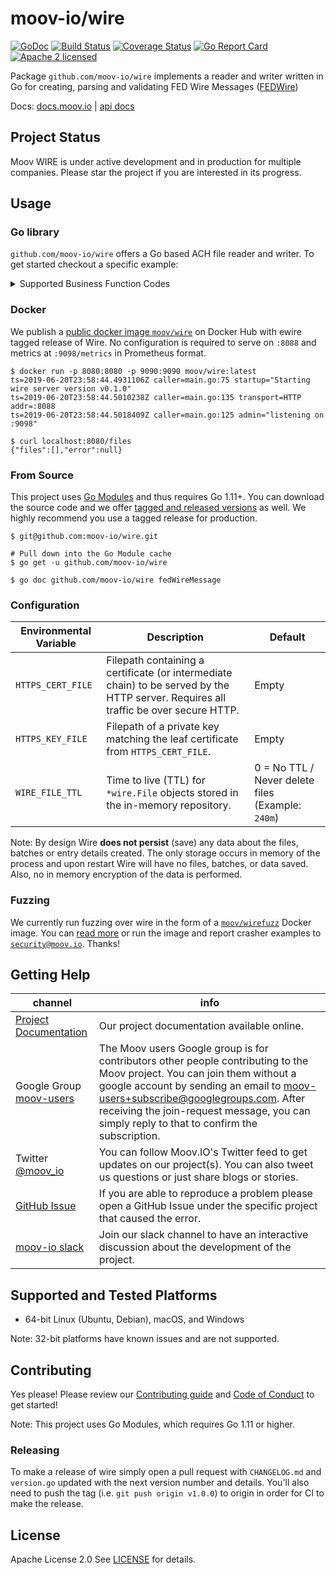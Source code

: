moov-io/wire
===
[![GoDoc](https://godoc.org/github.com/moov-io/wire?status.svg)](https://godoc.org/github.com/moov-io/wire)
[![Build Status](https://travis-ci.com/moov-io/wire.svg?branch=master)](https://travis-ci.com/moov-io/wire)
[![Coverage Status](https://codecov.io/gh/moov-io/wire/branch/master/graph/badge.svg)](https://codecov.io/gh/moov-io/wire)
[![Go Report Card](https://goreportcard.com/badge/github.com/moov-io/wire)](https://goreportcard.com/report/github.com/moov-io/wire)
[![Apache 2 licensed](https://img.shields.io/badge/license-Apache2-blue.svg)](https://raw.githubusercontent.com/moov-io/ach/master/LICENSE)

Package `github.com/moov-io/wire` implements a reader and writer written in Go  for creating, parsing and validating FED Wire Messages ([FEDWire](https://en.wikipedia.org/wiki/Fedwire))

Docs: [docs.moov.io](https://docs.moov.io/) | [api docs](https://api.moov.io/apps/wire/)

## Project Status

Moov WIRE is under active development and in production for multiple companies.  Please star the project if you are interested in its progress.

## Usage

### Go library

`github.com/moov-io/wire` offers a Go based ACH file reader and writer. To get started checkout a specific example:

<details>
<summary>Supported Business Function Codes</summary>

| Business Function Code | Name               | Example | Read | Write |
|----------|----------------------------------|---------|------|-------|
| DRB      | Bank DrawDown Request            | [Link](examples/bankDrawDownRequest-read/bankDrawDownRequest.txt) | [Link](examples/bankDrawDownRequest-read/main.go) | [Link](examples/bankDrawDownRequest-write/main.go) |
| BTR      | BankTransfer                     | [Link](examples/bankTransfer-read/bankTransfer.txt) | [Link](examples/bankTransfer-read/main.go) | [Link](examples/bankTransfer-write/main.go) |
| CKS      | CheckSameDaySettlement           | [Link](examples/checkSameDaySettlement-read/checkSameDaySettlement.txt) | [Link](examples/checkSameDaySettlement-read/main.go) | [Link](examples/checkSameDaySettlement-write/main.go) |
| DRC      | CustomerCorporateDrawdownRequest | [Link](examples/customerCorporateDrawDownRequest-read/customerCorporateDrawDownRequest.txt) | [Link](examples/customerCorporateDrawDownRequest-read/main.go) | [Link](examples/customerCorporateDrawDownRequest-write/main.go) |
| CTR      | CustomerTransfer                 | [Link](examples/customerTransfer-read/customerTransfer.txt) | [Link](examples/customerTransfer-read/main.go) | [Link](examples/customerTransfer-write/main.go) |
| CTP      | CustomerTransferPlus             | [Link](examples/customerTransferPlus-read/customerTransferPlus.txt) | [Link](examples/customerTransferPlus-read/main.go) | [Link](examples/customerTransferPlus-write/main.go) |
| CTP      | CustomerTransferPlusCOVS         | [Link](examples/customerTransferPlusCOVS-read/customerTransferPlusCOVS.txt) | [Link](examples/customerTransferPlusCOVS-read/main.go) | [Link](examples/customerTransferPlusCOVS-write/main.go) |
| DEP      | DepositSendersAccount            | [Link](examples/depositSendersAccount-read/depositSendersAccount.txt) | [Link](examples/depositSendersAccount-read/main.go) | [Link](examples/depositSendersAccount-write/main.go) |
| FFR      | FEDFundsReturned                 | [Link](examples/fedFundsReturned-read/fedFundsReturned.txt) | [Link](examples/fedFundsReturned-read/main.go) | [Link](examples/fedFundsReturned-write/main.go) |
| FFS      | FEDFundsSold                     | [Link](examples/fedFundsSold-read/fedFundsSold.txt) | [Link](examples/fedFundsSold-read/main.go) | [Link](examples/fedFundsSold-write/main.go) |
| SVC      | ServiceMessage                   | [Link](examples/serviceMessage-read/serviceMessage.txt) | [Link](examples/serviceMessage-read/main.go) | [Link](examples/serviceMessage-write/main.go) |
</details>

### Docker

We publish a [public docker image `moov/wire`](https://hub.docker.com/r/moov/wire/tags) on Docker Hub with ewire tagged release of Wire. No configuration is required to serve on `:8088` and metrics at `:9098/metrics` in Prometheus format.

```
$ docker run -p 8080:8080 -p 9090:9090 moov/wire:latest
ts=2019-06-20T23:58:44.4931106Z caller=main.go:75 startup="Starting wire server version v0.1.0"
ts=2019-06-20T23:58:44.5010238Z caller=main.go:135 transport=HTTP addr=:8088
ts=2019-06-20T23:58:44.5018409Z caller=main.go:125 admin="listening on :9098"

$ curl localhost:8080/files
{"files":[],"error":null}
```

### From Source

This project uses [Go Modules](https://github.com/golang/go/wiki/Modules) and thus requires Go 1.11+. You can download the source code and we offer [tagged and released versions](https://github.com/moov-io/wire/releases/latest) as well. We highly recommend you use a tagged release for production.

```
$ git@github.com:moov-io/wire.git

# Pull down into the Go Module cache
$ go get -u github.com/moov-io/wire

$ go doc github.com/moov-io/wire fedWireMessage
```

### Configuration

| Environmental Variable | Description | Default |
|-----|-----|-----|
| `HTTPS_CERT_FILE` | Filepath containing a certificate (or intermediate chain) to be served by the HTTP server. Requires all traffic be over secure HTTP. | Empty |
| `HTTPS_KEY_FILE`  | Filepath of a private key matching the leaf certificate from `HTTPS_CERT_FILE`. | Empty |
| `WIRE_FILE_TTL` | Time to live (TTL) for `*wire.File` objects stored in the in-memory repository. | 0 = No TTL / Never delete files (Example: `240m`) |

Note: By design Wire **does not persist** (save) any data about the files, batches or entry details created. The only storage occurs in memory of the process and upon restart Wire will have no files, batches, or data saved. Also, no in memory encryption of the data is performed.

### Fuzzing

We currently run fuzzing over wire in the form of a [`moov/wirefuzz`](https://hub.docker.com/r/moov/wirefuzz) Docker image. You can [read more](./test/fuzz-reader/README.md) or run the image and report crasher examples to [`security@moov.io`](mailto:security@moov.io). Thanks!


## Getting Help

 channel | info
 ------- | -------
[Project Documentation](https://docs.moov.io/) | Our project documentation available online.
Google Group [moov-users](https://groups.google.com/forum/#!forum/moov-users)| The Moov users Google group is for contributors other people contributing to the Moov project. You can join them without a google account by sending an email to [moov-users+subscribe@googlegroups.com](mailto:moov-users+subscribe@googlegroups.com). After receiving the join-request message, you can simply reply to that to confirm the subscription.
Twitter [@moov_io](https://twitter.com/moov_io)	| You can follow Moov.IO's Twitter feed to get updates on our project(s). You can also tweet us questions or just share blogs or stories.
[GitHub Issue](https://github.com/moov-io) | If you are able to reproduce a problem please open a GitHub Issue under the specific project that caused the error.
[moov-io slack](https://slack.moov.io/) | Join our slack channel to have an interactive discussion about the development of the project.

## Supported and Tested Platforms

- 64-bit Linux (Ubuntu, Debian), macOS, and Windows

Note: 32-bit platforms have known issues and are not supported.

## Contributing

Yes please! Please review our [Contributing guide](CONTRIBUTING.md) and [Code of Conduct](CODE_OF_CONDUCT.md) to get started!

Note: This project uses Go Modules, which requires Go 1.11 or higher.

### Releasing

To make a release of wire simply open a pull request with `CHANGELOG.md` and `version.go` updated with the next version number and details. You'll also need to push the tag (i.e. `git push origin v1.0.0`) to origin in order for CI to make the release.

## License

Apache License 2.0 See [LICENSE](LICENSE) for details.
